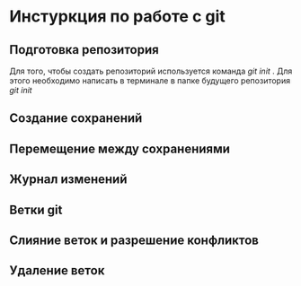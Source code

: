 # Инстуркция по работе с git

## Подготовка репозитория 
Для того, чтобы создать репозиторий используется команда *git init* . Для этого необходимо написать в терминале в папке будущего репозитория *git init*

## Создание сохранений 

## Перемещение между сохранениями

## Журнал изменений 

## Ветки git

## Слияние веток и разрешение конфликтов 

## Удаление веток 